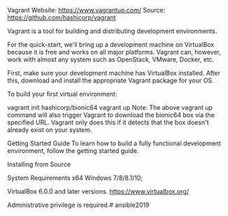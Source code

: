 Vagrant
Website: https://www.vagrantup.com/
Source: https://github.com/hashicorp/vagrant

Vagrant is a tool for building and distributing development environments.

For the quick-start, we'll bring up a development machine on VirtualBox because it is free and works on all major platforms. Vagrant can, however, work with almost any system such as OpenStack, VMware, Docker, etc.

First, make sure your development machine has VirtualBox installed. After this, download and install the appropriate Vagrant package for your OS.

To build your first virtual environment:

vagrant init hashicorp/bionic64
vagrant up
Note: The above vagrant up command will also trigger Vagrant to download the bionic64 box via the specified URL. Vagrant only does this if it detects that the box doesn't already exist on your system.

Getting Started Guide
To learn how to build a fully functional development environment, follow the getting started guide.

Installing from Source

System Requirements
x64 Windows 7/8/8.1/10;

VirtualBox 6.0.0 and later versions.
https://www.virtualbox.org/


Administrative privilege is required.# ansible2019
